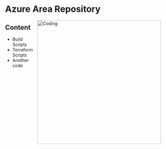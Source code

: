 # Azure Area Repository

<img align="right" alt="Coding" width="400" src="https://media4.giphy.com/media/qgQUggAC3Pfv687qPC/giphy.gif?cid=790b761164c9f63d0d8d18583c2e6fa78bef88f49b700ca7&rid=giphy.gif&ct=gif">

## Content

* Build Scripts
* Terraform Scripts
* Another code

